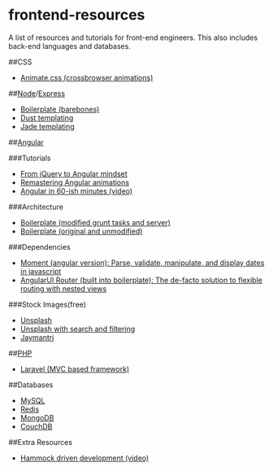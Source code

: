 frontend-resources
==================

A list of resources and tutorials for front-end engineers. This also includes back-end languages and databases. 

##CSS 
- [Animate.css (crossbrowser animations)](http://daneden.github.io/animate.css/)

##[Node](http://nodejs.org/)/[Express](http://expressjs.com/)

- [Boilerplate (barebones)](https://github.com/JonathanZWhite/node-boilerplate)
- [Dust templating](https://github.com/linkedin/dustjs/wiki/Dust-Tutorial)
- [Jade templating](http://jade-lang.com/)

##[Angular](https://angularjs.org/)

###Tutorials
- [From jQuery to Angular mindset](http://stackoverflow.com/questions/14994391/how-do-i-think-in-angularjs-if-i-have-a-jquery-background)
- [Remastering Angular animations](http://www.yearofmoo.com/2013/08/remastered-animation-in-angularjs-1-2.html)
- [Angular in 60-ish minutes (video)](https://www.youtube.com/watch?v=i9MHigUZKEM)

###Architecture
- [Boilerplate (modified grunt tasks and server)](https://github.com/JonathanZWhite/ngbp-modified/)
- [Boilerplate (original and unmodified)](https://github.com/ngbp/ngbp)

###Dependencies

- [Moment (angular version): Parse, validate, manipulate, and display dates in javascript](https://github.com/urish/angular-moment)
- [AngularUI Router (built into boilerplate): The de-facto solution to flexible routing with nested views](https://github.com/angular-ui/ui-router)

###Stock Images(free)

- [Unsplash](http://unsplash.com/)
- [Unsplash with search and filtering](http://www.arthurweill.fr/Unsplash/en)
- [Jaymantri](http://jaymantri.com)

##[PHP](https://php.net/)
- [Laravel (MVC based framework)](http://laravel.com/)

##Databases
- [MySQL](http://www.mysql.com/)
- [Redis](http://redis.io/)
- [MongoDB](http://www.mongodb.org/)
- [CouchDB](http://couchdb.apache.org/)

##Extra Resources
- [Hammock driven development (video)](https://www.youtube.com/watch?v=f84n5oFoZBc)
